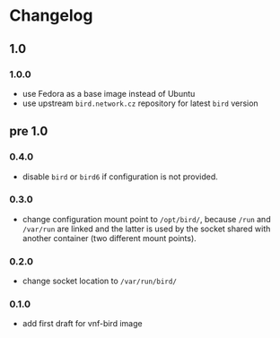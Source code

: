# Changelog

## 1.0
### 1.0.0

* use Fedora as a base image instead of Ubuntu
* use upstream `bird.network.cz` repository for latest `bird` version

## pre 1.0

### 0.4.0

* disable `bird` or `bird6` if configuration is not provided.

### 0.3.0

* change configuration mount point to `/opt/bird/`, because `/run` and
  `/var/run` are linked and the latter is used by the socket shared with
  another container (two different mount points).

### 0.2.0

* change socket location to `/var/run/bird/`

### 0.1.0

* add first draft for vnf-bird image
